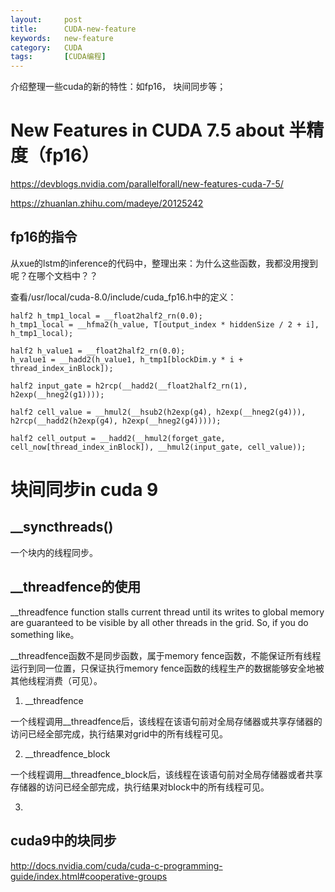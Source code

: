 ```yaml
---
layout:     post
title:      CUDA-new-feature
keywords:   new-feature
category:   CUDA
tags:		[CUDA编程]
---
```


介绍整理一些cuda的新的特性：如fp16， 块间同步等；


# New Features in CUDA 7.5 about 半精度（fp16）

https://devblogs.nvidia.com/parallelforall/new-features-cuda-7-5/

https://zhuanlan.zhihu.com/madeye/20125242




## fp16的指令

从xue的lstm的inference的代码中，整理出来：为什么这些函数，我都没用搜到呢？在哪个文档中？？

查看/usr/local/cuda-8.0/include/cuda_fp16.h中的定义：

    half2 h_tmp1_local = __float2half2_rn(0.0); 
    h_tmp1_local = __hfma2(h_value, T[output_index * hiddenSize / 2 + i], h_tmp1_local);

    half2 h_value1 = __float2half2_rn(0.0);
    h_value1 = __hadd2(h_value1, h_tmp1[blockDim.y * i + thread_index_inBlock]);

    half2 input_gate = h2rcp(__hadd2(__float2half2_rn(1), h2exp(__hneg2(g1))));

    half2 cell_value = __hmul2(__hsub2(h2exp(g4), h2exp(__hneg2(g4))), h2rcp(__hadd2(h2exp(g4), h2exp(__hneg2(g4)))));

    half2 cell_output = __hadd2(__hmul2(forget_gate, cell_now[thread_index_inBlock]), __hmul2(input_gate, cell_value));



# 块间同步in cuda 9


## __syncthreads()

一个块内的线程同步。


## __threadfence的使用

__threadfence function stalls current thread until its writes to global memory are guaranteed to be visible by all other threads in the grid. So, if you do something like。

__threadfence函数不是同步函数，属于memory fence函数，不能保证所有线程运行到同一位置，只保证执行memory fence函数的线程生产的数据能够安全地被其他线程消费（可见）。


1. __threadfence

一个线程调用__threadfence后，该线程在该语句前对全局存储器或共享存储器的访问已经全部完成，执行结果对grid中的所有线程可见。

2. __threadfence_block

一个线程调用__threadfence_block后，该线程在该语句前对全局存储器或者共享存储器的访问已经全部完成，执行结果对block中的所有线程可见。

3. 


## cuda9中的块同步

http://docs.nvidia.com/cuda/cuda-c-programming-guide/index.html#cooperative-groups



